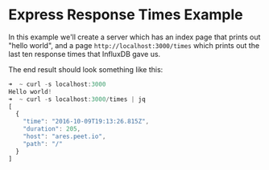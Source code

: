 # Express Response Times Example

In this example we'll create a server which has an index page that prints out "hello world", and a page `http://localhost:3000/times` which prints out the last ten response times that InfluxDB gave us.

The end result should look something like this:

```js
➜  ~ curl -s localhost:3000
Hello world!
➜  ~ curl -s localhost:3000/times | jq
[
  {
    "time": "2016-10-09T19:13:26.815Z",
    "duration": 205,
    "host": "ares.peet.io",
    "path": "/"
  }
]
```
